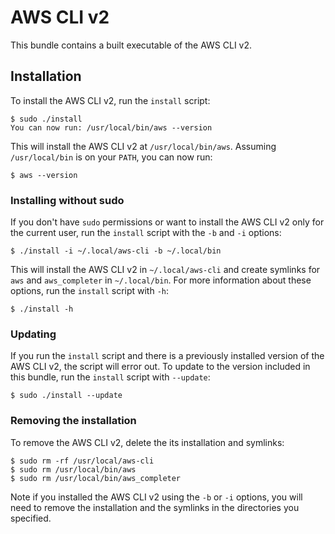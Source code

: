 # AWS CLI v2

This bundle contains a built executable of the AWS CLI v2.

## Installation

To install the AWS CLI v2, run the `install` script:
```
$ sudo ./install 
You can now run: /usr/local/bin/aws --version
```
This will install the AWS CLI v2 at `/usr/local/bin/aws`.  Assuming
`/usr/local/bin` is on your `PATH`, you can now run:
```
$ aws --version
```


### Installing without sudo

If you don't have ``sudo`` permissions or want to install the AWS
CLI v2 only for the current user, run the `install` script with the `-b`
and `-i` options:
```
$ ./install -i ~/.local/aws-cli -b ~/.local/bin
``` 
This will install the AWS CLI v2 in `~/.local/aws-cli` and create
symlinks for `aws` and `aws_completer` in `~/.local/bin`. For more
information about these options, run the `install` script with `-h`:
```
$ ./install -h
```

### Updating

If you run the `install` script and there is a previously installed version
of the AWS CLI v2, the script will error out. To update to the version included
in this bundle, run the `install` script with `--update`:
```
$ sudo ./install --update
```


### Removing the installation

To remove the AWS CLI v2, delete the its installation and symlinks:
```
$ sudo rm -rf /usr/local/aws-cli
$ sudo rm /usr/local/bin/aws
$ sudo rm /usr/local/bin/aws_completer
```
Note if you installed the AWS CLI v2 using the `-b` or `-i` options, you will
need to remove the installation and the symlinks in the directories you
specified.
